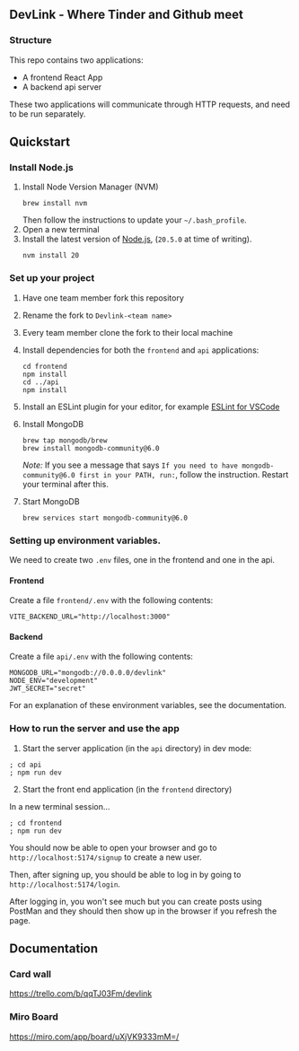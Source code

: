 ## DevLink - Where Tinder and Github meet 

### Structure

This repo contains two applications:

- A frontend React App
- A backend api server

These two applications will communicate through HTTP requests, and need to be
run separately.

## Quickstart

### Install Node.js

1. Install Node Version Manager (NVM)
   ```
   brew install nvm
   ```
   Then follow the instructions to update your `~/.bash_profile`.
2. Open a new terminal
3. Install the latest version of [Node.js](https://nodejs.org/en/), (`20.5.0` at
   time of writing).
   ```
   nvm install 20
   ```
### Set up your project

1. Have one team member fork this repository
2. Rename the fork to `Devlink-<team name>`
3. Every team member clone the fork to their local machine
4. Install dependencies for both the `frontend` and `api` applications:
   ```
   cd frontend
   npm install
   cd ../api
   npm install
   ```
5. Install an ESLint plugin for your editor, for example
   [ESLint for VSCode](https://marketplace.visualstudio.com/items?itemName=dbaeumer.vscode-eslint)
6. Install MongoDB
   ```
   brew tap mongodb/brew
   brew install mongodb-community@6.0
   ```
   _Note:_ If you see a message that says
   `If you need to have mongodb-community@6.0 first in your PATH, run:`, follow
   the instruction. Restart your terminal after this.
7. Start MongoDB

   ```
   brew services start mongodb-community@6.0
   ```

### Setting up environment variables.

We need to create two `.env` files, one in the frontend and one in the api.

#### Frontend

Create a file `frontend/.env` with the following contents:

```
VITE_BACKEND_URL="http://localhost:3000"
```

#### Backend

Create a file `api/.env` with the following contents:

```
MONGODB_URL="mongodb://0.0.0.0/devlink"
NODE_ENV="development"
JWT_SECRET="secret"
```

For an explanation of these environment variables, see the documentation.

### How to run the server and use the app

1. Start the server application (in the `api` directory) in dev mode:

```
; cd api
; npm run dev
```

2. Start the front end application (in the `frontend` directory)

In a new terminal session...

```
; cd frontend
; npm run dev
```

You should now be able to open your browser and go to
`http://localhost:5174/signup` to create a new user.

Then, after signing up, you should be able to log in by going to
`http://localhost:5174/login`.

After logging in, you won't see much but you can create posts using PostMan and
they should then show up in the browser if you refresh the page.

## Documentation

### Card wall

https://trello.com/b/qqTJ03Fm/devlink

### Miro Board

https://miro.com/app/board/uXjVK9333mM=/
